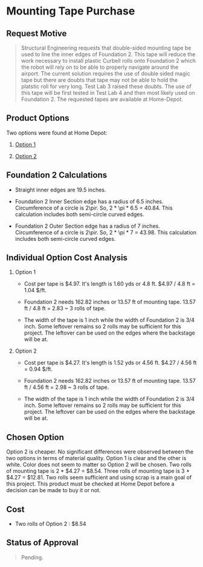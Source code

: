 # Mounting Tape Purchase

## Request Motive

> Structural Engineering requests that double-sided mounting tape be used to line the inner edges of Foundation 2. This tape will reduce the work necessary to install plastic Curbell rolls onto Foundation 2 which the robot will rely on to be able to properly navigate around the airport. The current solution requires the use of double sided magic tape but there are doubts that tape may not be able to hold the platstic roll for very long. Test Lab 3 raised these doubts. The use of this tape will be first tested in Test Lab 4 and then most likely used on Foundation 2. The requested tapes are available at Home-Depot. 

## Product Options

Two options were found at Home Depot:

1. [Option 1](https://www.homedepot.com/p/3M-Scotch-1-in-x-1-60-yds-Permanent-Double-Sided-Clear-Mounting-Tape-410DC-SF/203936785)

1. [Option 2](https://www.homedepot.com/p/3M-1-in-x-1-52-yds-Permanent-Double-Sided-Indoor-Mounting-Tape-214DC-SF/202287313)

## Foundation 2 Calculations

* Straight inner edges are 19.5 inches.

* Foundation 2 Inner Section edge has a radius of 6.5 inches. Circumference of a circle is 2\pir. So, 2 * \pi * 6.5 = 40.84. This calculation includes both semi-circle curved edges.

* Foundation 2 Outer Section edge has a radius of 7 inches. Circumference of a circle is 2\pir. So, 2 * \pi * 7 = 43.98. This calculation includes both semi-circle curved edges.

## Individual Option Cost Analysis

1. Option 1

   * Cost per tape is $4.97. It's length is 1.60 yds or 4.8 ft. $4.97 / 4.8 ft = 1.04 $/ft.

   * Foundation 2 needs 162.82 inches or 13.57 ft of mounting tape. 13.57 ft / 4.8 ft = 2.83 ~ 3 rolls of tape.

   * The width of the tape is 1 inch while the width of Foundation 2 is 3/4 inch. Some leftover remains so 2 rolls may be sufficient for this project. The leftover can be used on the edges where the backstage will be at.

1. Option 2

   * Cost per tape is $4.27. It's length is 1.52 yds or 4.56 ft. $4.27 / 4.56 ft = 0.94 $/ft.

   * Foundation 2 needs 162.82 inches or 13.57 ft of mounting tape. 13.57 ft / 4.56 ft = 2.98 ~ 3 rolls of tape.

   * The width of the tape is 1 inch while the width of Foundation 2 is 3/4 inch. Some leftover remains so 2 rolls may be sufficient for this project. The leftover can be used on the edges where the backstage will be at.

## Chosen Option

Option 2 is cheaper. No significant differences were observed between the two options in terms of material quality. Option 1 is clear and the other is white. Color does not seem to matter so Option 2 will be chosen. Two rolls of mounting tape is 2 * $4.27 = $8.54. Three rolls of mounting tape is 3 * $4.27 = $12.81. Two rolls seem sufficient and using scrap is a main goal of this project. This product must be checked at Home Depot before a decision can be made to buy it or not.

## Cost

* Two rolls of Option 2 : $8.54

## Status of Approval

> Pending.
